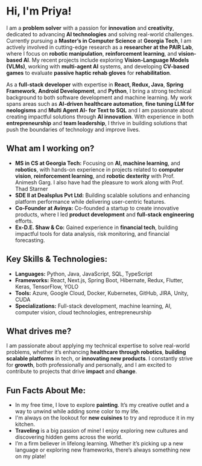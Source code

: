 # Hi, I'm Priya!

I am a **problem solver** with a passion for **innovation** and **creativity**, dedicated to advancing **AI technologies** and solving real-world challenges. Currently pursuing a **Master’s in Computer Science** at **Georgia Tech**, I am actively involved in cutting-edge research as a **researcher at the PAIR Lab**, where I focus on **robotic manipulation**, **reinforcement learning**, and **vision-based AI**. My recent projects include exploring **Vision-Language Models (VLMs)**, working with **multi-agent AI** systems, and developing **CV-based games** to evaluate **passive haptic rehab gloves** for **rehabilitation**.

As a **full-stack developer** with expertise in **React, Redux, Java**, **Spring Framework**, **Android Development**, and **Python**, I bring a strong technical background to both software development and machine learning. My work spans areas such as **AI-driven healthcare automation**, **fine tuning LLM for neologisms** and **Multi Agent AI- for Text to SQL** and I am passionate about creating impactful solutions through **AI innovation**. With experience in both **entrepreneurship** and **team leadership**, I thrive in building solutions that push the boundaries of technology and improve lives.

## What am I working on?

- **MS in CS at Georgia Tech:** Focusing on **AI, machine learning**, and **robotics**, with hands-on experience in projects related to **computer vision**, **reinforcement learning**, and **robotic dexterity** with Prof. Animesh Garg. I also have had the pleasure to work along with Prof. Thad Starner
- **SDE II at Dealsplus Pvt Ltd:** Building scalable solutions and enhancing platform performance while delivering user-centric features.
- **Co-Founder at Avinya:** Co-founded a startup to create innovative products, where I led **product development** and **full-stack engineering** efforts.
- **Ex-D.E. Shaw & Co:** Gained experience in **financial tech**, building impactful tools for data analysis, risk monitoring, and financial forecasting.

## Key Skills & Technologies:

- **Languages:** Python, Java, JavaScript, SQL, TypeScript
- **Frameworks:** React, Next.js, Spring Boot, Hibernate, Redux, Flutter, Keras, TensorFlow, YOLO
- **Tools:** Azure, Google Cloud, Docker, Kubernetes, GitHub, JIRA, Unity, CUDA
- **Specializations:** Full-stack development, machine learning, AI, computer vision, cloud technologies, entrepreneurship

## What drives me?

I am passionate about applying my technical expertise to solve real-world problems, whether it’s enhancing **healthcare through robotics**, **building scalable platforms** in tech, or **innovating new products**. I constantly strive for **growth**, both professionally and personally, and I am excited to contribute to projects that drive **impact** and **change**.

## Fun Facts About Me:

- In my free time, I love to explore **painting**. It’s my creative outlet and a way to unwind while adding some color to my life.
- I'm always on the lookout for **new cuisines** to try and reproduce it in my kitchen. 
- **Traveling** is a big passion of mine! I enjoy exploring new cultures and discovering hidden gems across the world.
- I’m a firm believer in lifelong learning. Whether it’s picking up a new language or exploring new frameworks, there’s always something new on my plate!
  
<!---
Priya-753/Priya-753 is a ✨ special ✨ repository because its `README.md` (this file) appears on your GitHub profile.
You can click the Preview link to take a look at your changes.
--->
